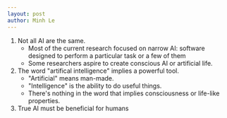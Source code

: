```yaml
---
layout: post
author: Minh Le
---
```


1. Not all AI are the same.
    - Most of the current research focused on narrow AI: software designed to perform a particular task or a few of them
    - Some researchers aspire to create conscious AI or artificial life.
2. The word "artifical intelligence" implies a powerful tool.
    - "Artificial" means man-made.
    - "Intelligence" is the ability to do useful things.
    - There's nothing in the word that implies consciousness or life-like properties.
3. True AI must be beneficial for humans
 
